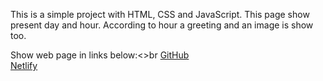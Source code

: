 This is a simple project with HTML, CSS and JavaScript.
This page show present day and hour.
According to hour a greeting and an image is show too.

Show web page in links below:<>br
<a href="https://jonasdamaia.github.io/ashoras/">GitHub</a><br>
<a href="https://ashoras.netlify.app/">Netlify</a>
